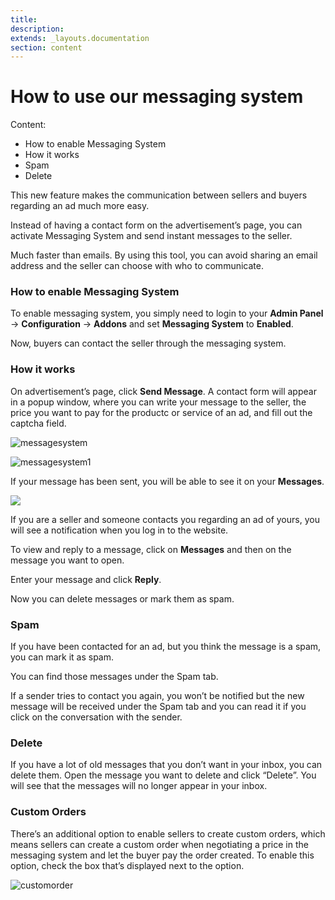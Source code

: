 ```yaml
---
title:
description:
extends: _layouts.documentation
section: content
---
```


# How to use our messaging system

Content:
-   How to enable Messaging System
-   How it works
-   Spam
-   Delete


This new feature makes the communication between sellers and buyers regarding an ad much more easy.

Instead of having a contact form on the advertisement’s page, you can activate Messaging System and send instant messages to the seller.

Much faster than emails. By using this tool, you can avoid sharing an email address and the seller can choose with who to communicate.

### How to enable Messaging System

To enable messaging system, you simply need to login to your **Admin Panel** ->  **Configuration**  ->  **Addons**  and set  **Messaging System**  to  **Enabled**.

Now, buyers can contact the seller through the messaging system.

### How it works

On advertisement’s page, click  **Send Message**. A contact form will appear in a popup window, where you can write your message to the seller, the price you want to pay for the productc or service of an ad, and fill out the captcha field.

![messagesystem](https://raw.githubusercontent.com/yclas/guides/master/images/messagesystem.png)


![messagesystem1](https://raw.githubusercontent.com/yclas/guides/master/images/messagesystem1.png)


If your message has been sent, you will be able to see it on your  **Messages**.

![](https://raw.githubusercontent.com/yclas/guides/master/images/message-system3.png)


If you are a seller and someone contacts you regarding an ad of yours, you will see a notification when you log in to the website.

To view and reply to a message, click on  **Messages**  and then on the message you want to open.

Enter your message and click  **Reply**.

Now you can delete messages or mark them as spam.

### Spam

If you have been contacted for an ad, but you think the message is a spam, you can mark it as spam.

You can find those messages under the Spam tab.

If a sender tries to contact you again, you won’t be notified but the new message will be received under the Spam tab and you can read it if you click on the conversation with the sender.

### Delete

If you have a lot of old messages that you don’t want in your inbox, you can delete them. Open the message you want to delete and click “Delete”.
You will see that the messages will no longer appear in your inbox.

### Custom Orders

There’s an additional option to enable sellers to create custom orders, which means sellers can create a custom order when negotiating a price in the messaging system and let the buyer pay the order created. To enable this option, check the box that’s displayed next to the option.

![customorder](https://raw.githubusercontent.com/yclas/guides/master/images/custom-order.png)
